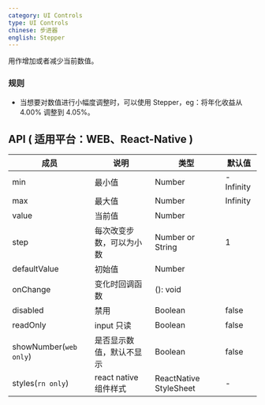 ```yaml
---
category: UI Controls
type: UI Controls
chinese: 步进器
english: Stepper
---
```


用作增加或者减少当前数值。

### 规则
- 当想要对数值进行小幅度调整时，可以使用 Stepper，eg：将年化收益从 4.00% 调整到 4.05%。

## API ( 适用平台：WEB、React-Native )

| 成员        | 说明           | 类型               | 默认值       |
|-------------|----------------|--------------------|--------------|
| min     | 最小值   | Number | -Infinity        |
| max     | 最大值       | Number      | Infinity           |
| value     | 当前值       | Number      |            |
| step     | 每次改变步数，可以为小数  | Number or String      |  1      |
| defaultValue     | 初始值       | Number      |            |
| onChange     | 变化时回调函数      | (): void      |            |
| disabled     | 禁用       | Boolean      |      false      |
| readOnly     | input 只读       | Boolean      |      false      |
| showNumber(`web only`)    | 是否显示数值，默认不显示  | Boolean      |      false      |
| styles(`rn only`)    | react native 组件样式  | ReactNative StyleSheet      |  -   |
